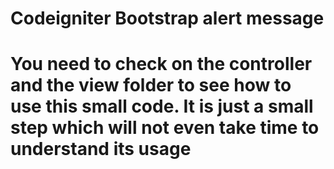 # Codeigniter Bootstrap alert message
# You need to check on the controller and the view folder to see how to use this small code. It is just a small step which will not even take time to understand its usage
